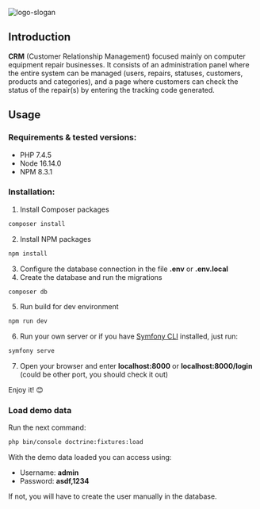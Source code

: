 ![logo-slogan](https://user-images.githubusercontent.com/15237067/150875257-3b534f91-76f3-4cf2-b929-63bd6d844e4b.png)

## Introduction
**CRM** (Customer Relationship Management) focused mainly on computer equipment repair businesses. It consists of an administration panel where the entire system can be managed (users, repairs, statuses, customers, products and categories), and a page where customers can check the status of the repair(s) by entering the tracking code generated.

## Usage
### Requirements & tested versions:
- PHP 7.4.5
- Node 16.14.0
- NPM 8.3.1

### Installation:
1. Install Composer packages
```sh
composer install
```
2. Install NPM packages
```sh
npm install
```
3. Configure the database connection in the file **.env** or **.env.local**
4. Create the database and run the migrations
```sh
composer db
```
5. Run build for dev environment
```sh
npm run dev
```
6. Run your own server or if you have [Symfony CLI](https://symfony.com/doc/current/setup/symfony_server.html#installation) installed, just run:
```sh
symfony serve
```
7. Open your browser and enter **localhost:8000** or **localhost:8000/login** (could be other port, you should check it out)

Enjoy it! 😊

### Load demo data
Run the next command:
```sh
php bin/console doctrine:fixtures:load
```

With the demo data loaded you can access using:
- Username: **admin**
- Password: **asdf,1234**

If not, you will have to create the user manually in the database.




